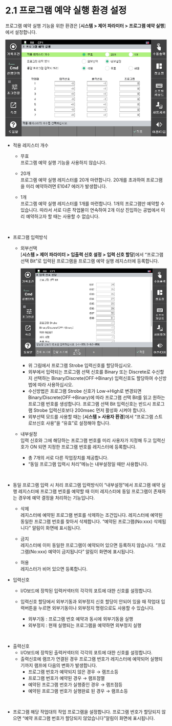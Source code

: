 ﻿# 2.1 프로그램 예약 실행 환경 설정
프로그램 예약 실행 기능을 위한 환경은 [**시스템 > 제어 파라미터 > 프로그램 예약 실행**]에서 설정합니다.

![](../_assets/image3.png)

- 적용 레지스터 개수

    - 무효 
    <br>프로그램 예약 실행 기능을 사용하지 않습니다.

    - 20개
    <br>프로그램 예약 실행 레지스터를 20개 마련합니다. 20개를 초과하여 프로그램을 미리 예약하려면 E1047 에러가 발생합니다.

    - 1개
    <br>프로그램 예약 실행 레지스터를 1개를 마련합니다. 1개의 프로그램만 예약할 수 있습니다. 따라서 서로 다른 작업물이 연속하여 2개 이상 진입하는 공법에서 미리 예약하고자 할 때는 사용할 수 없습니다.  

<br>

- 프로그램 입력방식

    - 외부선택
    <br>[**시스템 > 제어 파라미터 > 입출력 신호 설정 > 입력 신호 할당**]에서 “프로그램 선택 Bit”로 입력된 프로그램을 프로그램 예약 실행 레지스터에 등록합니다.

        ![](../_assets/image4.png)
  
        -	위 그림에서 프로그램 Strobe 입력신호를 할당하십시오.
        -	외부에서 입력되는 프로그램 선택 신호를 Binary 또는 Discrete로 수신할지 선택하는 Binary/Discrete(OFF->Binary) 입력신호도 할당하여 수신방법에 따라 사용하십시오.
        -	수신방법은 프로그램 Strobe 신호가 Low->High로 변경되면 Binary/Discrete(OFF->Binary)에 따라 프로그램 선택 Bit를 읽고 원하는 프로그램 번호를 생성합니다. 프로그램 선택 Bit 입력신호는 반드시 프로그램 Strobe 입력신호보다 200msec 먼저 활성화 시켜야 합니다.
        -	외부선택 모드를 사용할 때는 [**시스템 > 사용자 환경**]에서 “프로그램 스트로브신호 사용”을 “유효”로 설정해야 합니다.

    - 내부설정
    <br>입력 신호와 그에 해당하는 프로그램 번호를 미리 사용자가 지정해 두고 입력신호가 ON 되면 지정한 프로그램 번호를 레지스터에 등록합니다.
        -	총 7개의 서로 다른 작업장치를 제공합니다.
        -	“동일 프로그램 입력시 처리”메뉴는 내부설정일 때만 사용합니다.

<br>

- 동일 프로그램 입력 시 처리
프로그램 입력방식이 “내부설정”에서 프로그램 예약 실행 레지스터에 프로그램 번호를 예약할 때 이미 레지스터에 동일 프로그램이 존재하는 경우에 예약 결정을 처리하는 기능입니다.

    - 삭제 
    <br>레지스터에 예약된 프로그램 번호를 삭제하는 조건입니다. 레지스터에 예약된 동일한 프로그램 번호를 찾아서 삭제합니다. “예약된 프로그램(No:xxx) 삭제됩니다” 알림이 화면에 표시됩니다.

    - 금지
    <br>레지스터에 이미 동일한 프로그램이 예약되어 있으면 등록하지 않습니다.  “프로그램(No:xxx) 예약이 금지됩니다” 알림이 화면에 표시됩니다.

    - 허용
    <br>레지스터가 비어 있으면 등록합니다.


- 입력신호  
    - I/O보드에 장착된 입력커넥터의 각각의 포트에 대한 신호를 설정합니다.

    - 입력신호 할당에서 외부기동과 외부정지 신호 할당이 안되어 있을 때 작업대 입력버튼을 누르면 외부기동이나 외부정지 명령으로도 사용할 수 있습니다.
        -   외부기동 : 프로그램 번호 예약과 동시에 외부기동을 실행
        -   외부정지 : 현재 실행되는 프로그램을 예약하면 외부정지 실행

<br>

- 출력신호
    - I/O보드에 장착된 출력커넥터의 각각의 포트에 대한 신호를 설정합니다.
    - 출력신호에 램프가 연결된 경우 프로그램 번호가 레지스터에 예약되어 실행되기까지 램프에 다음의 변화가 발생합니다.
        -	프로그램 번호가 예약되지 않은 경우 	→ 램프소등
        -	프로그램 번호가 예약된 경우		→ 램프점멸
        -	예약된 프로그램 번호가 실행중인 경우 	→ 램프점등
        -	예약된 프로그램 번호가 실행완료 된 경우	→ 램프소등

<br>

- 프로그램
해당 작업대의 작업 프로그램을 설정합니다.
프로그램 번호가 할당되지 않으면 “예약 프로그램 번호가 할당되지 않았습니다”알림이 화면에 표시됩니다.